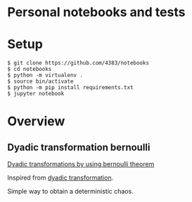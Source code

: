 # Personal notebooks and tests

# Setup

```
$ git clone https://github.com/4383/notebooks
$ cd notebooks
$ python -m virtualenv .
$ source bin/activate
$ python -m pip install requirements.txt
$ jupyter notebook
```

# Overview
## Dyadic transformation bernoulli
[Dyadic transformations by using bernoulli theorem](dyadic_transformations-bernoulli.ipynb)

Inspired from [dyadic transformation](https://en.wikipedia.org/wiki/Dyadic_transformation).

Simple way to obtain a deterministic chaos.
